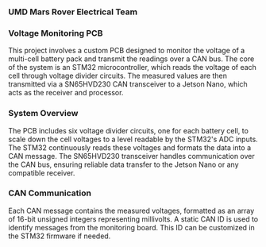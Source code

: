 ### UMD Mars Rover Electrical Team

### Voltage Monitoring PCB
This project involves a custom PCB designed to monitor the voltage of a multi-cell battery pack and transmit the readings over a CAN bus. The core of the system is an STM32 microcontroller, which reads the voltage of each cell through voltage divider circuits. The measured values are then transmitted via a SN65HVD230 CAN transceiver to a Jetson Nano, which acts as the receiver and processor.

### System Overview
The PCB includes six voltage divider circuits, one for each battery cell, to scale down the cell voltages to a level readable by the STM32's ADC inputs. The STM32 continuously reads these voltages and formats the data into a CAN message. The SN65HVD230 transceiver handles communication over the CAN bus, ensuring reliable data transfer to the Jetson Nano or any compatible receiver.

### CAN Communication
Each CAN message contains the measured voltages, formatted as an array of 16-bit unsigned integers representing millivolts. A static CAN ID is used to identify messages from the monitoring board. This ID can be customized in the STM32 firmware if needed.
